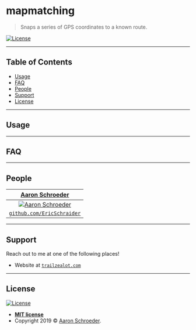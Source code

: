 # mapmatching

> Snaps a series of GPS coordinates to a known route.

[![License](http://img.shields.io/:license-mit-blue.svg?style=flat-square)](http://badges.mit-license.org)

<!--
[![Build Status](http://img.shields.io/travis/badges/badgerbadgerbadger.svg?style=flat-square)](https://travis-ci.org/badges/badgerbadgerbadger) [![Dependency Status](http://img.shields.io/gemnasium/badges/badgerbadgerbadger.svg?style=flat-square)](https://gemnasium.com/badges/badgerbadgerbadger) [![Coverage Status](http://img.shields.io/coveralls/badges/badgerbadgerbadger.svg?style=flat-square)](https://coveralls.io/r/badges/badgerbadgerbadger) [![Badges](http://img.shields.io/:badges-9/9-ff6799.svg?style=flat-square)](https://github.com/badges/badgerbadgerbadger)
-->


---

## Table of Contents

<!--
- [Installation](#installation)
- [Features](#features)
- [Contributing](#contributing)
-->
- [Usage](#usage)
- [FAQ](#faq)
- [People](#people)
- [Support](#support)
- [License](#license)

---

<!--
## Example

```python
// code away!

let generateProject = project => {
  let code = [];
  for (let js = 0; js < project.length; js++) {
    code.push(js);
  }
};
```
-->

<!--
---

## Installation

- All the `code` required to get started
- Images of what it should look like

### Clone

- Clone this repo to your local machine using `https://github.com/EricSchraider/mapmatching`

### Setup

- If you want more syntax highlighting, format your code like this:

> update and install this package first

```shell
$ brew update
$ brew install fvcproductions
```

> now install npm and bower packages

```shell
$ npm install
$ bower install
```

---
-->

<!--
## Features
## Documentation (Optional)
## Tests (Optional)
-->

## Usage

---

<!--
---

## Contributing

> To get started...

### Step 1

- **Option 1**
    - 🍴 Fork this repo!

- **Option 2**
    - 👯 Clone this repo to your local machine using `https://github.com/joanaz/HireDot2.git`

### Step 2

- **HACK AWAY!** 🔨🔨🔨

### Step 3

- 🔃 Create a new pull request using <a href="https://github.com/joanaz/HireDot2/compare/" target="_blank">`https://github.com/joanaz/HireDot2/compare/`</a>.

---
-->

## FAQ
<!--
- **How do I do *specifically* so and so?**
    - No problem! Just do this.
-->

---

## People

| <a href="https://github.com/EricSchraider" target="_blank">**Aaron Schroeder**</a> |
| :---: |
| [![Aaron Schroeder](https://avatars0.githubusercontent.com/u/39806580?v=4&s=200)](https://github.com/EricSchraider) |
| <a href="https://github.com/EricSchraider" target="_blank">`github.com/EricSchraider`</a> |

---

## Support

Reach out to me at one of the following places!

- Website at <a href="https://trailzealot.com" target="_blank">`trailzealot.com`</a>
<!--
- Twitter at <a href="http://twitter.com/trailzealot" target="_blank">`@trailzealot`</a>
-->
---

<!--
## Donations (Optional)

- You could include a <a href="https://cdn.rawgit.com/gratipay/gratipay-badge/2.3.0/dist/gratipay.png" target="_blank">Gratipay</a> link as well.

[![Support via Gratipay](https://cdn.rawgit.com/gratipay/gratipay-badge/2.3.0/dist/gratipay.png)](https://gratipay.com/fvcproductions/)


---
-->

## License

[![License](http://img.shields.io/:license-mit-blue.svg?style=flat-square)](http://badges.mit-license.org)

- **[MIT license](http://opensource.org/licenses/mit-license.php)**
- Copyright 2019 © <a href="https://trailzealot.com/about" target="_blank">Aaron Schroeder</a>.

